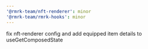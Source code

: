 ```yaml
---
'@rmrk-team/nft-renderer': minor
'@rmrk-team/rmrk-hooks': minor
---
```


fix nft-renderer config and add equipped item details to useGetComposedState
